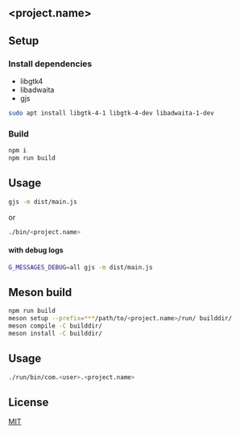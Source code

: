 ## <project.name>

## Setup

### Install dependencies

* libgtk4
* libadwaita
* gjs

```sh
sudo apt install libgtk-4-1 libgtk-4-dev libadwaita-1-dev
```

### Build

```sh
npm i
npm run build
```

## Usage

```sh
gjs -m dist/main.js
```

or

```sh
./bin/<project.name>
```

#### with debug logs

```sh
G_MESSAGES_DEBUG=all gjs -m dist/main.js
```

## Meson build

```sh
npm run build
meson setup --prefix=***/path/to/<project.name>/run/ builddir/
meson compile -C builddir/
meson install -C builddir/
```

## Usage

```sh
./run/bin/com.<user>.<project.name>
```

## License

[MIT]

[MIT]: /LICENSE
